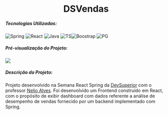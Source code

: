 <h1><center>DSVendas</center></h1>

##### Tecnologias Utilizadas:

![Spring](https://img.shields.io/badge/spring%20-%236DB33F.svg?&style=for-the-badge&logo=spring&logoColor=white) ![React](https://img.shields.io/badge/react%20-%2320232a.svg?&style=for-the-badge&logo=react&logoColor=%2361DAFB) ![Java](https://img.shields.io/badge/java-%23ED8B00.svg?&style=for-the-badge&logo=java&logoColor=white) ![TS](https://img.shields.io/badge/typescript%20-%23007ACC.svg?&style=for-the-badge&logo=typescript&logoColor=white)![Boostrap](https://img.shields.io/badge/bootstrap%20-%23563D7C.svg?&style=for-the-badge&logo=bootstrap&logoColor=white) ![PG](https://img.shields.io/badge/postgres-%23316192.svg?&style=for-the-badge&logo=postgresql&logoColor=white) 



##### Pré-visualização do Projeto:

![](https://imgur.com/CAh9G8d.gif)



##### Descrição do Projeto:

Projeto desenvolvido na Semana React Spring da [DevSuperior](https://www.linkedin.com/company/devsuperior/) com o professor [Nelio Alves](https://www.linkedin.com/in/ACoAAAR0kfwBakUtzES40pyxgNHqPbqWKtPgXz8). Foi desenvolvido um Frontend construído em React, com o propósito de exibir dashboard com dados referente a análise de desempenho de vendas fornecido por um backend implementado com Spring.

